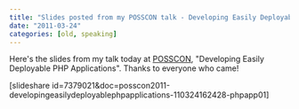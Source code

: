 ```yaml
---
title: "Slides posted from my POSSCON talk - Developing Easily Deployable PHP Applications"
date: "2011-03-24"
categories: [old, speaking]
---
```


Here's the slides from my talk today at [POSSCON](http://www.posscon.org), "Developing Easily Deployable PHP Applications". Thanks to everyone who came!

\[slideshare id=7379021&doc=posscon2011-developingeasilydeployablephpapplications-110324162428-phpapp01\]
